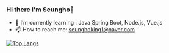 ### Hi there I'm Seungho👋

- 🌱 I’m currently learning : Java Spring Boot, Node.js, Vue.js
- 📫 How to reach me: seunghoking1@naver.com

[![Top Langs](https://github-readme-stats.vercel.app/api/top-langs/?username=seunghoking)](https://github.com/anuraghazra/github-readme-stats)
